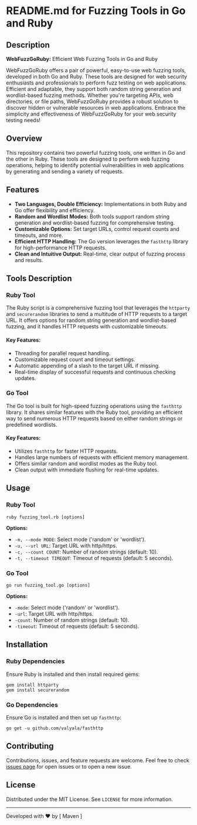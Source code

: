 # README.md for Fuzzing Tools in Go and Ruby

## Description
**WebFuzzGoRuby:** Efficient Web Fuzzing Tools in Go and Ruby

WebFuzzGoRuby offers a pair of powerful, easy-to-use web fuzzing tools, developed in both Go and Ruby. These tools are designed for web security enthusiasts and professionals to perform fuzz testing on web applications. Efficient and adaptable, they support both random string generation and wordlist-based fuzzing methods. Whether you're targeting APIs, web directories, or file paths, WebFuzzGoRuby provides a robust solution to discover hidden or vulnerable resources in web applications. Embrace the simplicity and effectiveness of WebFuzzGoRuby for your web security testing needs!

## Overview
This repository contains two powerful fuzzing tools, one written in Go and the other in Ruby. These tools are designed to perform web fuzzing operations, helping to identify potential vulnerabilities in web applications by generating and sending a variety of requests.

## Features
- **Two Languages, Double Efficiency:** Implementations in both Ruby and Go offer flexibility and efficiency.
- **Random and Wordlist Modes:** Both tools support random string generation and wordlist-based fuzzing for comprehensive testing.
- **Customizable Options:** Set target URLs, control request counts and timeouts, and more.
- **Efficient HTTP Handling:** The Go version leverages the `fasthttp` library for high-performance HTTP requests.
- **Clean and Intuitive Output:** Real-time, clear output of fuzzing process and results.

## Tools Description

### Ruby Tool
The Ruby script is a comprehensive fuzzing tool that leverages the `httparty` and `securerandom` libraries to send a multitude of HTTP requests to a target URL. It offers options for random string generation and wordlist-based fuzzing, and it handles HTTP requests with customizable timeouts.

#### Key Features:
- Threading for parallel request handling.
- Customizable request count and timeout settings.
- Automatic appending of a slash to the target URL if missing.
- Real-time display of successful requests and continuous checking updates.

### Go Tool
The Go tool is built for high-speed fuzzing operations using the `fasthttp` library. It shares similar features with the Ruby tool, providing an efficient way to send numerous HTTP requests based on either random strings or predefined wordlists.

#### Key Features:
- Utilizes `fasthttp` for faster HTTP requests.
- Handles large numbers of requests with efficient memory management.
- Offers similar random and wordlist modes as the Ruby tool.
- Clean output with immediate flushing for real-time updates.

## Usage

### Ruby Tool
```
ruby fuzzing_tool.rb [options]
```
**Options:**
- `-m, --mode MODE`: Select mode ('random' or 'wordlist').
- `-u, --url URL`: Target URL with http/https.
- `-c, --count COUNT`: Number of random strings (default: 10).
- `-t, --timeout TIMEOUT`: Timeout of requests (default: 5 seconds).

### Go Tool
```
go run fuzzing_tool.go [options]
```
**Options:**
- `-mode`: Select mode ('random' or 'wordlist').
- `-url`: Target URL with http/https.
- `-count`: Number of random strings (default: 10).
- `-timeout`: Timeout of requests (default: 5 seconds).

## Installation
### Ruby Dependencies
Ensure Ruby is installed and then install required gems:
```
gem install httparty
gem install securerandom
```

### Go Dependencies
Ensure Go is installed and then set up `fasthttp`:
```
go get -u github.com/valyala/fasthttp
```

## Contributing
Contributions, issues, and feature requests are welcome. Feel free to check [issues page](link-to-issues-page) for open issues or to open a new issue.

## License
Distributed under the MIT License. See `LICENSE` for more information.

---

Developed with ❤️ by [ Maven ]